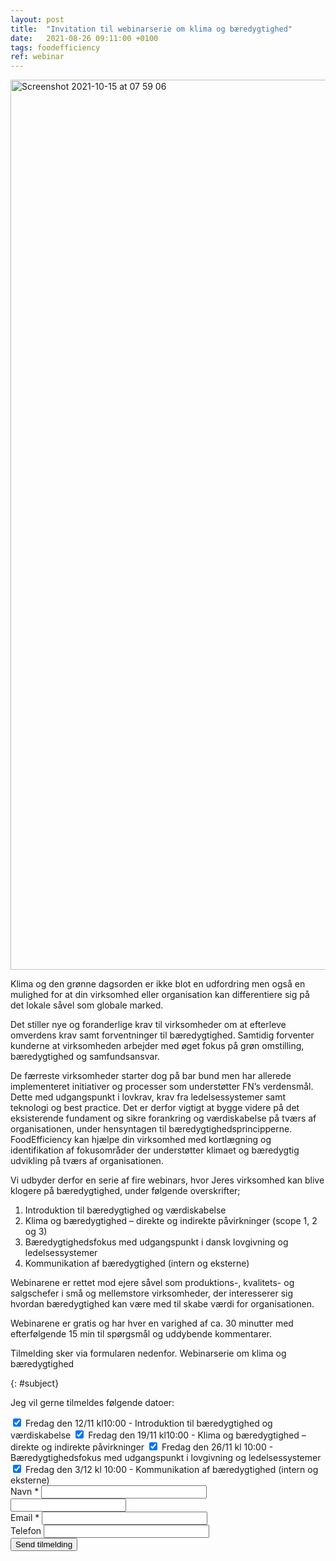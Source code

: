 ```yaml
---
layout: post
title:  "Invitation til webinarserie om klima og bæredygtighed"
date:   2021-08-26 09:11:00 +0100
tags: foodefficiency
ref: webinar
---
```


<img width="1424" alt="Screenshot 2021-10-15 at 07 59 06" src="https://user-images.githubusercontent.com/75361000/137440046-f11da098-5d02-40c5-8ccd-7fe4b6fe4b64.png">

Klima og den grønne dagsorden er ikke blot en udfordring men også en mulighed for at din virksomhed eller organisation kan differentiere sig på det lokale såvel som globale marked.

Det stiller nye og foranderlige krav til virksomheder om at efterleve omverdens krav samt forventninger til bæredygtighed. Samtidig forventer kunderne at virksomheden arbejder med øget fokus på grøn omstilling, bæredygtighed og samfundsansvar.

De færreste virksomheder starter dog på bar bund men har allerede implementeret initiativer og processer som understøtter FN’s verdensmål. Dette med udgangspunkt i lovkrav, krav fra ledelsessystemer samt teknologi og best practice. Det er derfor vigtigt at bygge videre på det eksisterende fundament og sikre forankring og værdiskabelse på tværs af organisationen, under hensyntagen til bæredygtighedsprincipperne.
FoodEfficiency kan hjælpe din virksomhed med kortlægning og identifikation af fokusområder der understøtter klimaet og bæredygtig udvikling på tværs af organisationen.

Vi udbyder derfor en serie af fire webinars, hvor Jeres virksomhed kan blive klogere på bæredygtighed, under følgende overskrifter;

 1. Introduktion til bæredygtighed og værdiskabelse
 2. Klima og bæredygtighed – direkte og indirekte påvirkninger (scope 1, 2 og 3)
 3. Bæredygtighedsfokus med udgangspunkt i dansk lovgivning og ledelsessystemer
 4. Kommunikation af bæredygtighed (intern og eksterne)

Webinarene er rettet mod ejere såvel som produktions-, kvalitets- og salgschefer i små og mellemstore virksomheder, der interesserer sig hvordan bæredygtighed kan være med til skabe værdi for organisationen.

Webinarene er gratis og har hver en varighed af ca. 30 minutter med efterfølgende 15 min til spørgsmål og uddybende kommentarer.

Tilmelding sker via formularen nedenfor.
Webinarserie om klima og bæredygtighed

{: #subject}

Jeg vil gerne tilmeldes følgende datoer:

<div>
  <label class="checkbox field">
      <input type="checkbox" name="12/11-2021" checked />
      <span>Fredag den 12/11 kl10:00 - Introduktion til bæredygtighed og værdiskabelse</span>
  </label>
  
  <label class="checkbox field">
      <input type="checkbox" name="19/1-2021" checked />
      <span>Fredag den 19/11 kl10:00 - Klima og bæredygtighed – direkte og indirekte påvirkninger</span>
  </label>
  
  <label class="checkbox field">
      <input type="checkbox" name="26/11-2021" checked />
      <span>Fredag den 26/11 kl 10:00 - Bæredygtighedsfokus med udgangspunkt i lovgivning og ledelsessystemer</span>
  </label>
  
  <label class="checkbox field">
      <input type="checkbox" name="3/11-2021" checked />
      <span>Fredag den 3/12 kl 10:00 - Kommunikation af bæredygtighed (intern og eksterne)</span>
  </label>
  
</div>
<!-- <div class="field message_field">
  <label class="placeholder-fallback" for="inquiry_message">Besked *</label>
  <textarea cols="40" id="inquiry_message" name="message" placeholder="Specielle forhold vedr. tilmelding" rows="8"></textarea>
</div> -->
<div class="field">
  <label class="placeholder-fallback" for="inquiry_name">Navn *</label>
  <input class="text" id="inquiry_name" name="name" placeholder="" required="required" size="30" type="text">
</div>

<input id="lastname" class="offscreen" name="lastname" tabindex="-1" type="text" value="">
<div class="field">
  <label class="placeholder-fallback" for="inquiry_email">Email *</label>
  <input class="text email" id="inquiry_email" name="email" placeholder="" required="required" size="30" type="email">
</div>

<div class="field">
  <label class="placeholder-fallback" for="inquiry_phone">Telefon</label>
  <input class="text phone" id="inquiry_phone" name="phone" placeholder="" size="30" type="phone">
</div>

<div class="actions">
  <input class="btn btn-success" id="contact_submit" name="commit" type="submit" value="Send tilmelding">
</div>

<script type="text/javascript"> function clearInquiryForm() { // document.getElementById("inquiry_message").value = ""; document.getElementById("inquiry_name").value = ""; document.getElementById("inquiry_email").value = ""; document.getElementById("inquiry_phone").value = ""; }

// ContactUs API document.getElementById("contact_submit").addEventListener("click", function(event){ event.preventDefault()

const locale = document.getElementById("locale").value; const checkedBoxes = document.querySelectorAll('input[type=checkbox]:checked'); var message = "Tilmelding til følgende events:\n"; checkedBoxes .forEach((input) => { message = message + " * " + input.name + "\n"; }); const subject = document.getElementById("subject").innerText; const name = document.getElementById("inquiry_name").value; const lastname = document.getElementById("lastname").value; const email = document.getElementById("inquiry_email").value; const phone = document.getElementById("inquiry_phone").value; const data = { locale, message, subject, name, lastname, email, phone } const url = 'https://fb65cne4o6.execute-api.eu-central-1.amazonaws.com/send'; const headers = { 'Access-Control-Allow-Origin': '*', 'Access-Control-Allow-Credentials': true, } axios.post(url, data, headers).then(res => { alert('Mange tak for din tilmelding. Vi vil vende tilbage snarest muligt.'); clearInquiryForm(); }).catch(err => { console.log(err) alert("Der skete en fejl. Check om du har udfyldt felterne: besked, navn, email og telefon samt om du har netforbindelse."); }) return true; }); </script>
<script src="https://cdnjs.cloudflare.com/ajax/libs/axios/0.18.0/axios.min.js"></script>
